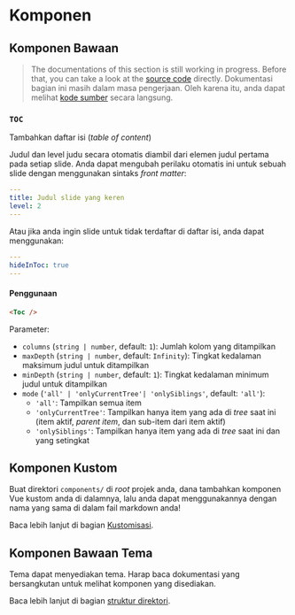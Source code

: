 # Komponen

## Komponen Bawaan

> The documentations of this section is still working in progress. Before that, you can take a look at the [source code](https://github.com/slidevjs/slidev/blob/main/packages/client/builtin) directly.
> Dokumentasi bagian ini masih dalam masa pengerjaan. Oleh karena itu, anda dapat melihat [kode sumber](https://github.com/slidevjs/slidev/blob/main/packages/client/builtin) secara langsung.

### `TOC`

Tambahkan daftar isi (*table of content*)

Judul dan level judu secara otomatis diambil dari elemen judul pertama pada setiap slide. Anda dapat mengubah perilaku otomatis ini untuk sebuah slide dengan menggunakan sintaks *front matter*:

```yml
---
title: Judul slide yang keren
level: 2
---
```

Atau jika anda ingin slide untuk tidak terdaftar di daftar isi, anda dapat menggunakan:

```yml
---
hideInToc: true
---
```

#### Penggunaan
~~~md
<Toc />
~~~

Parameter:

* `columns` (`string | number`, default: `1`): Jumlah kolom yang ditampilkan
* `maxDepth` (`string | number`, default: `Infinity`): Tingkat kedalaman maksimum judul untuk ditampilkan
* `minDepth` (`string | number`, default: `1`):  Tingkat kedalaman minimum judul untuk ditampilkan
* `mode` (`'all' | 'onlyCurrentTree'| 'onlySiblings'`, default: `'all'`):
  * `'all'`: Tampilkan semua item
  * `'onlyCurrentTree'`: Tampilkan hanya item yang ada di *tree* saat ini (item aktif, *parent item*, dan sub-item dari item aktif)
  * `'onlySiblings'`: Tampilkan hanya item yang ada di *tree* saat ini dan yang setingkat

## Komponen Kustom

Buat direktori `components/` di *root* projek anda, dana tambahkan komponen Vue kustom anda di dalamnya, lalu anda dapat menggunakannya dengan nama yang sama di dalam fail markdown anda!

Baca lebih lanjut di bagian [Kustomisasi](/custom/directory-structure#components).

## Komponen Bawaan Tema

Tema dapat menyediakan tema. Harap baca dokumentasi yang bersangkutan untuk melihat komponen yang disediakan.

Baca lebih lanjut di bagian [struktur direktori](/custom/directory-structure).
